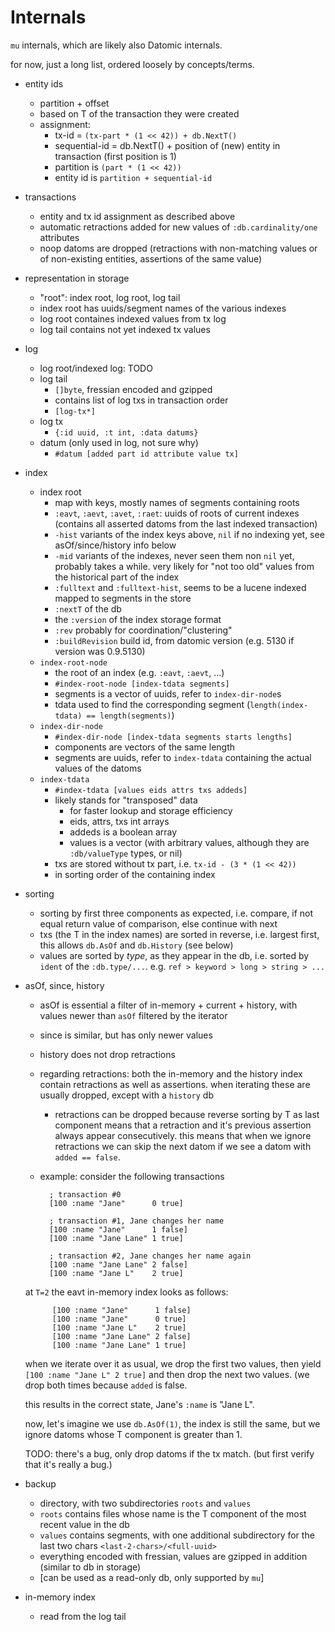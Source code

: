 # Internals

`mu` internals, which are likely also Datomic internals.

for now, just a long list, ordered loosely by concepts/terms.

- entity ids
    - partition + offset
    - based on T of the transaction they were created
    - assignment:
        - tx-id = `(tx-part * (1 << 42)) + db.NextT()`
        - sequential-id = db.NextT() + position of (new) entity in
            transaction (first position is 1)
        - partition is `(part * (1 << 42))`
        - entity id is `partition + sequential-id`
- transactions
    - entity and tx id assignment as described above
    - automatic retractions added for new values of `:db.cardinality/one` attributes
    - noop datoms are dropped  (retractions with non-matching values or
        of non-existing entities, assertions of the same value)
- representation in storage
    - "root": index root, log root, log tail
    - index root has uuids/segment names of the various indexes
    - log root containes indexed values from tx log
    - log tail contains not yet indexed tx values 
- log
    - log root/indexed log: TODO
    - log tail
        - `[]byte`, fressian encoded and gzipped
        - contains list of log txs in transaction order
        - `[log-tx*]`
    - log tx
        - `{:id uuid, :t int, :data datums}`
    - datum (only used in log, not sure why)
        - `#datum [added part id attribute value tx]`
- index
    - index root
        - map with keys, mostly names of segments containing roots
        - `:eavt`, `:aevt`, `:avet`, `:raet`: uuids of roots of current indexes (contains all asserted datoms from the last indexed transaction)
        - `-hist` variants of the index keys above, `nil` if no indexing yet, see asOf/since/history info below
        - `-mid` variants of the indexes, never seen them non `nil` yet, probably takes a while.  very likely for "not too old" values from the historical part of the index
        - `:fulltext` and `:fulltext-hist`, seems to be a lucene indexed mapped to segments in the store
        - `:nextT` of the db
        - the `:version` of the index storage format
        - `:rev` probably for coordination/"clustering"
        - `:buildRevision` build id, from datomic version (e.g. 5130 if version was 0.9.5130)
    - `index-root-node`
        - the root of an index (e.g. `:eavt`, `:aevt`, ...)
        - `#index-root-node [index-tdata segments]`
        - segments is a vector of uuids, refer to `index-dir-node`s
        - tdata used to find the corresponding segment (`length(index-tdata) == length(segments)`)
    - `index-dir-node`
        - `#index-dir-node [index-tdata segments starts lengths]`
        - components are vectors of the same length
        - segments are uuids, refer to `index-tdata` containing the actual values of the datoms
    - `index-tdata`
        - `#index-tdata [values eids attrs txs addeds]`
        - likely stands for "transposed" data
            - for faster lookup and storage efficiency
            - eids, attrs, txs int arrays
            - addeds is a boolean array
            - values is a vector (with arbitrary values, although they are `:db/valueType` types, or nil)
        - txs are stored without tx part, i.e. `tx-id - (3 * (1 << 42))`
        - in sorting order of the containing index
- sorting
    - sorting by first three components as expected, i.e. compare, if not equal
        return value of comparison, else continue with next
    - txs (the T in the index names) are sorted in reverse, i.e. largest first,
        this allows `db.AsOf` and `db.History`  (see below)
    - values are sorted by *type*, as they appear in the db, i.e. sorted by `ident`
        of the `:db.type/...`.  e.g. `ref > keyword > long > string > ...`
- asOf, since, history
    - asOf is essential a filter of in-memory + current + history, with values
        newer than `asOf` filtered by the iterator
    - since is similar, but has only newer values
    - history does not drop retractions
    - regarding retractions:  both the in-memory and the history index contain
        retractions as well as assertions.  when iterating these are usually
        dropped, except with a `history` db
        - retractions can be dropped because reverse sorting by T as last
            component means that a retraction and it's previous assertion
            always appear consecutively.  this means that when we ignore
            retractions we can skip the next datom if we see a datom with
            `added == false`.
    - example: consider the following transactions

            ; transaction #0
            [100 :name "Jane"      0 true]

            ; transaction #1, Jane changes her name
            [100 :name "Jane"      1 false]
            [100 :name "Jane Lane" 1 true]

            ; transaction #2, Jane changes her name again
            [100 :name "Jane Lane" 2 false]
            [100 :name "Jane L"    2 true]

    at `T=2` the eavt in-memory index looks as follows:

            [100 :name "Jane"      1 false]
            [100 :name "Jane"      0 true]
            [100 :name "Jane L"    2 true]
            [100 :name "Jane Lane" 2 false]
            [100 :name "Jane Lane" 1 true]

    when we iterate over it as usual, we drop the first two values,
    then yield `[100 :name "Jane L" 2 true]` and then drop the next
    two values.  (we drop both times because `added` is false.

    this results in the correct state, Jane's `:name` is "Jane L".

    now, let's imagine we use `db.AsOf(1)`, the index is still the
    same, but we ignore datoms whose T component is greater than 1.

    TODO: there's a bug, only drop datoms if the tx match.  (but
    first verify that it's really a bug.)
- backup
    - directory, with two subdirectories `roots` and `values`
    - `roots` contains files whose name is the T component of the most recent value in the db
    - `values` contains segments, with one additional subdirectory for the last two chars `<last-2-chars>/<full-uuid>`
    - everything encoded with fressian, values are gzipped in addition  (similar to db in storage)
    - [can be used as a read-only db, only supported by `mu`]
- in-memory index
    - read from the log tail
      
